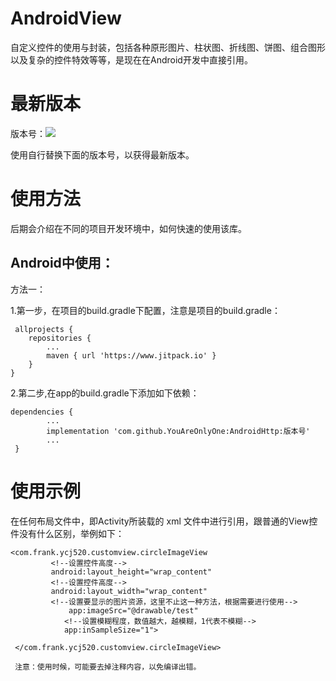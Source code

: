 # AndroidView
自定义控件的使用与封装，包括各种原形图片、柱状图、折线图、饼图、组合图形以及复杂的控件特效等等，是现在在Android开发中直接引用。


# 最新版本

版本号：[![](https://www.jitpack.io/v/YouAreOnlyOne/AndroidView.svg)](https://www.jitpack.io/#YouAreOnlyOne/AndroidView)

使用自行替换下面的版本号，以获得最新版本。

# 使用方法

后期会介绍在不同的项目开发环境中，如何快速的使用该库。

## Android中使用：

方法一：

1.第一步，在项目的build.gradle下配置，注意是项目的build.gradle：

     allprojects {
		repositories {
			...
			maven { url 'https://www.jitpack.io' }
		}
	}
    
    
2.第二步,在app的build.gradle下添加如下依赖：

    dependencies {
            ...
            implementation 'com.github.YouAreOnlyOne:AndroidHttp:版本号'
            ...
     }
    
# 使用示例

在任何布局文件中，即Activity所装载的 xml 文件中进行引用，跟普通的View控件没有什么区别，举例如下：

	<com.frank.ycj520.customview.circleImageView
      		 <!--设置控件高度-->
      		 android:layout_height="wrap_content"
       		 <!--设置控件高度-->
       		 android:layout_width="wrap_content"
       		 <!--设置要显示的图片资源，这里不止这一种方法，根据需要进行使用-->
        		 app:imageSrc="@drawable/test"
        		<!--设置模糊程度，数值越大，越模糊，1代表不模糊-->
        		app:inSampleSize="1">

   	 </com.frank.ycj520.customview.circleImageView>
	 
	 注意：使用时候，可能要去掉注释内容，以免编译出错。
	 
	 
